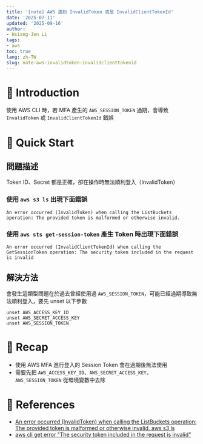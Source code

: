 ```yaml
---
title: '[note] AWS 遇到 InvalidToken 或是 InvalidClientTokenId'
date: '2025-07-11'
updated: '2025-09-16'
author:
- Hsiang-Jen Li
tags:
- aws
toc: true
lang: zh-TW
slug: note-aws-invalidtoken-invalidclienttokenid
---
```


# 📌 Introduction

使用 AWS CLI 時，若 MFA 產生的 `AWS_SESSION_TOKEN` 過期，會導致 `InvalidToken` 或 `InvalidClientTokenId` 錯誤

<!-- more -->

# 🚀 Quick Start

## 問題描述

Token ID、Secret 都是正確，卻在操作時無法順利登入（InvalidToken）

### 使用 `aws s3 ls` 出現下面錯誤

```shell
An error occurred (InvalidToken) when calling the ListBuckets operation: The provided token is malformed or otherwise invalid.
```

### 使用 `aws sts get-session-token` 產生 Token 時出現下面錯誤
```shell
An error occurred (InvalidClientTokenId) when calling the GetSessionToken operation: The security token included in the request is invalid
```

## 解決方法

會發生這類型問題在於過去曾經使用過 `AWS_SESSION_TOKEN`，可能已經過期導致無法順利登入，要先 unset 以下參數

<!-- `~/.aws/credentials` -->

```shell
unset AWS_ACCESS_KEY_ID
unset AWS_SECRET_ACCESS_KEY
unset AWS_SESSION_TOKEN
```

# 🔁 Recap

- 使用 AWS MFA 進行登入的 Session Token 會在過期後無法使用
- 需要先把 `AWS_ACCESS_KEY_ID`、`AWS_SECRET_ACCESS_KEY`、`AWS_SESSION_TOKEN` 從環境變數中去除
<!-- - 由於當初使用一次性 Token 覆蓋了登入憑證，所以需要確認目前的 `aws_access_key_id` 以及 `aws_secret_access_key` 是否為當初在 AWS IAM 產出的 Access Key -->

# 🔗 References

- [An error occurred (InvalidToken) when calling the ListBuckets operation: The provided token is malformed or otherwise invalid. aws s3 ls](https://stackoverflow.com/questions/54837248/an-error-occurred-invalidtoken-when-calling-the-listbuckets-operation-the-pr)
- [aws cli get error "The security token included in the request is invalid"](https://stackoverflow.com/questions/40198127/aws-cli-get-error-the-security-token-included-in-the-request-is-invalid)
